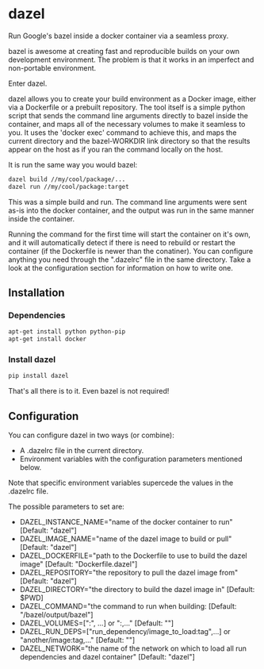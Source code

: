 # dazel
Run Google's bazel inside a docker container via a seamless proxy.

bazel is awesome at creating fast and reproducible builds on your own development environment.
The problem is that it works in an imperfect and non-portable environment.

Enter dazel.

dazel allows you to create your build environment as a Docker image, either via a Dockerfile or a prebuilt repository.
The tool itself is a simple python script that sends the command line arguments directly to bazel inside the container, and maps all of the necessary volumes to make it seamless to you.
It uses the 'docker exec' command to achieve this, and maps the current directory and the bazel-WORKDIR link directory so that the results appear on the host as if you ran the command locally on the host.

It is run the same way you would bazel:
```bash
dazel build //my/cool/package/...
dazel run //my/cool/package:target
```

This was a simple build and run.
The command line arguments were sent as-is into the docker container, and the output was run in the same manner inside the container.

Running the command for the first time will start the container on it's own, and it will automatically detect if there is need to rebuild or restart the container (if the Dockerfile is newer than the conatiner).
You can configure anything you need through the ".dazelrc" file in the same directory.
Take a look at the configuration section for information on how to write one.

## Installation

### Dependencies
```bash
apt-get install python python-pip
apt-get install docker
```

### Install dazel
```bash
pip install dazel
```

That's all there is to it.
Even bazel is not required!

## Configuration

You can configure dazel in two ways (or combine):
* A .dazelrc file in the current directory.
* Environment variables with the configuration parameters mentioned below.

Note that specific environment variables supercede the values in the .dazelrc file.

The possible parameters to set are:
* DAZEL_INSTANCE_NAME="name of the docker container to run" [Default: "dazel"]
* DAZEL_IMAGE_NAME="name of the dazel image to build or pull" [Default: "dazel"]
* DAZEL_DOCKERFILE="path to the Dockerfile to use to build the dazel image" [Default: "Dockerfile.dazel"]
* DAZEL_REPOSITORY="the repository to pull the dazel image from" [Default: "dazel"]
* DAZEL_DIRECTORY="the directory to build the dazel image in" [Default: $PWD]
* DAZEL_COMMAND="the command to run when building: [Default: "/bazel/output/bazel"]
* DAZEL_VOLUMES=["<host dir>:<docker dir>", ...] or "<host dir>:<docker dir>,..." [Default: ""]
* DAZEL_RUN_DEPS=["run_dependency/image_to_load:tag",...] or "another/image:tag,..." [Default: ""]
* DAZEL_NETWORK="the name of the network on which to load all run dependencies and dazel container" [Default: "dazel"]

